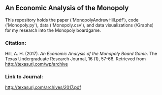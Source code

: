 ## An Economic Analysis of the Monopoly

This repository holds the paper ('MonopolyAndrewHill.pdf'), code ('Monopoly.py'), data ('Monopoly.csv'), and data visualizations (/Graphs) for my research into the Monopoly boardgame.

### Citation: 

Hill, A. H. (2017). <i>An Economic Analysis of the Monopoly Board Game</i>.  The Texas Undergraduate Research Journal,   16 (1), 57-68. Retrieved from http://texasurj.com/wp/archive

### Link to Journal:
http://texasurj.com/archives/2017.pdf
